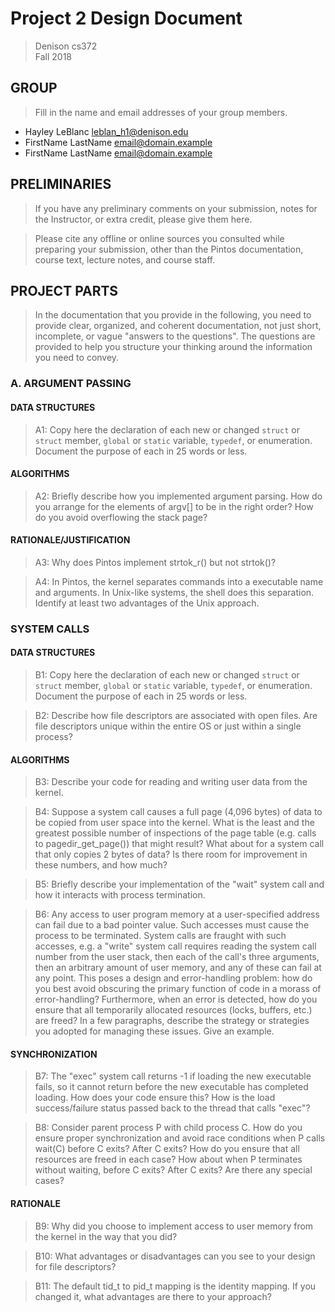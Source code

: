 # Project 2 Design Document

> Denison cs372  
> Fall 2018

## GROUP

> Fill in the name and email addresses of your group members.

- Hayley LeBlanc <leblan_h1@denison.edu>
- FirstName LastName <email@domain.example>
- FirstName LastName <email@domain.example>

## PRELIMINARIES

> If you have any preliminary comments on your submission, notes for the
> Instructor, or extra credit, please give them here.

> Please cite any offline or online sources you consulted while
> preparing your submission, other than the Pintos documentation, course
> text, lecture notes, and course staff.

## PROJECT PARTS

> In the documentation that you provide in the following, you need to provide clear, organized, and coherent documentation, not just short, incomplete, or vague "answers to the questions".  The questions are provided to help you structure your thinking around the information you need to convey.

### A. ARGUMENT PASSING  

#### DATA STRUCTURES

> A1: Copy here the declaration of each new or changed `struct` or
> `struct` member, `global` or `static` variable, `typedef`, or
> enumeration.  Document the purpose of each in 25 words or less.

#### ALGORITHMS

> A2: Briefly describe how you implemented argument parsing.  How do
> you arrange for the elements of argv[] to be in the right order?
> How do you avoid overflowing the stack page?

#### RATIONALE/JUSTIFICATION

> A3: Why does Pintos implement strtok_r() but not strtok()?

> A4: In Pintos, the kernel separates commands into a executable name
> and arguments.  In Unix-like systems, the shell does this
> separation.  Identify at least two advantages of the Unix approach.

### SYSTEM CALLS

#### DATA STRUCTURES

> B1: Copy here the declaration of each new or changed `struct` or
> `struct` member, `global` or `static` variable, `typedef`, or
> enumeration.  Document the purpose of each in 25 words or less.

> B2: Describe how file descriptors are associated with open files.
> Are file descriptors unique within the entire OS or just within a
> single process?

#### ALGORITHMS

> B3: Describe your code for reading and writing user data from the
> kernel.

> B4: Suppose a system call causes a full page (4,096 bytes) of data
> to be copied from user space into the kernel.  What is the least
> and the greatest possible number of inspections of the page table
> (e.g. calls to pagedir_get_page()) that might result?  What about
> for a system call that only copies 2 bytes of data?  Is there room
> for improvement in these numbers, and how much?

> B5: Briefly describe your implementation of the "wait" system call
> and how it interacts with process termination.

> B6: Any access to user program memory at a user-specified address
> can fail due to a bad pointer value.  Such accesses must cause the
> process to be terminated.  System calls are fraught with such
> accesses, e.g. a "write" system call requires reading the system
> call number from the user stack, then each of the call's three
> arguments, then an arbitrary amount of user memory, and any of
> these can fail at any point.  This poses a design and
> error-handling problem: how do you best avoid obscuring the primary
> function of code in a morass of error-handling?  Furthermore, when
> an error is detected, how do you ensure that all temporarily
> allocated resources (locks, buffers, etc.) are freed?  In a few
> paragraphs, describe the strategy or strategies you adopted for
> managing these issues.  Give an example.

#### SYNCHRONIZATION

> B7: The "exec" system call returns -1 if loading the new executable
> fails, so it cannot return before the new executable has completed
> loading.  How does your code ensure this?  How is the load
> success/failure status passed back to the thread that calls "exec"?

> B8: Consider parent process P with child process C.  How do you
> ensure proper synchronization and avoid race conditions when P
> calls wait(C) before C exits?  After C exits?  How do you ensure
> that all resources are freed in each case?  How about when P
> terminates without waiting, before C exits?  After C exits?  Are
> there any special cases?

#### RATIONALE

> B9: Why did you choose to implement access to user memory from the
> kernel in the way that you did?

> B10: What advantages or disadvantages can you see to your design
> for file descriptors?

> B11: The default tid_t to pid_t mapping is the identity mapping.
> If you changed it, what advantages are there to your approach?
